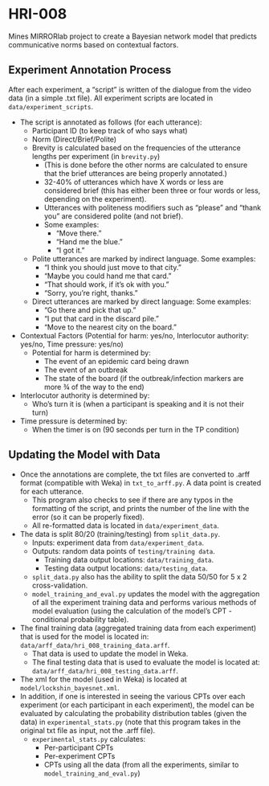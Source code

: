 # HRI-008
Mines MIRRORlab project to create a Bayesian network model that predicts communicative norms based on contextual factors.

## Experiment Annotation Process

After each experiment, a “script” is written of the dialogue from the video data (in a simple .txt file). All experiment scripts are located in ``data/experiment_scripts``.
- The script is annotated as follows (for each utterance): 
  - Participant ID (to keep track of who says what)
  - Norm (Direct/Brief/Polite)
  - Brevity is calculated based on the frequencies of the utterance lengths per experiment (in ``brevity.py``)
    - (This is done before the other norms are calculated to ensure that the brief utterances are being properly annotated.)
    - 32-40% of utterances which have X words or less are considered brief (this has either been three or four words or less, depending on the experiment).
    - Utterances with politeness modifiers such as “please” and “thank you” are considered polite (and not brief).
    - Some examples:
      - “Move there.”
      - “Hand me the blue.”
      - “I got it.”
  - Polite utterances are marked by indirect language. Some examples:
    - “I think you should just move to that city.”
    - “Maybe you could hand me that card.”
    - “That should work, if it’s ok with you.”
    - “Sorry, you’re right, thanks.”
  - Direct utterances are marked by direct language: Some examples:
    - “Go there and pick that up.”
    - “I put that card in the discard pile.”
    - “Move to the nearest city on the board.”
- Contextual Factors (Potential for harm: yes/no, Interlocutor authority: yes/no, Time pressure: yes/no)
  - Potential for harm is determined by:
    - The event of an epidemic card being drawn
    - The event of an outbreak
    - The state of the board (if the outbreak/infection markers are more ¾ of the way to the end)
 - Interlocutor authority is determined by:
    - Who’s turn it is (when a participant is speaking and it is not their turn)
 - Time pressure is determined by:
    - When the timer is on (90 seconds per turn in the TP condition)

## Updating the Model with Data
- Once the annotations are complete, the txt files are converted to .arff format (compatible with Weka) in ``txt_to_arff.py``. A data point is created for each utterance.
  - This program also checks to see if there are any typos in the formatting of the script, and prints the number of the line with the error (so it can be properly fixed).
  - All re-formatted data is located in ``data/experiment_data``.
- The data is split 80/20 (training/testing) from ``split_data.py``.
  - Inputs: experiment data from ``data/experiment_data``.
  - Outputs: random data points of ``testing/training data``.
      - Training data output locations: ``data/training_data``.
      - Testing data output locations: ``data/testing_data``.
  - ``split_data.py`` also has the ability to split the data 50/50 for 5 x 2 cross-validation.
  - ``model_training_and_eval.py`` updates the model with the aggregation of all the experiment training data and performs various methods of model evaluation (using the calculation of the model’s CPT - conditional probability table).
- The final training data (aggregated training data from each experiment) that is used for the model is located in: ``data/arff_data/hri_008_training_data.arff``.
    - That data is used to update the model in Weka.
    - The final testing data that is used to evaluate the model is located at: ``data/arff_data/hri_008_testing_data.arff``.
- The xml for the model (used in Weka) is located at ``model/lockshin_bayesnet.xml``.
- In addition, if one is interested in seeing the various CPTs over each experiment (or each participant in each experiment), the model can be evaluated by calculating the probability distribution tables (given the data) in ``experimental_stats.py`` (note that this program takes in the original txt file as input, not the .arff file).
  - ``experimental_stats.py`` calculates:
    - Per-participant CPTs
    - Per-experiment CPTs
    - CPTs using all the data (from all the experiments, similar to ``model_training_and_eval.py``)
